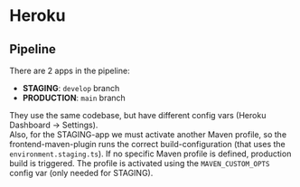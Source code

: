 # Heroku
## Pipeline
There are 2 apps in the pipeline:

* **STAGING**: `develop` branch
* **PRODUCTION**: `main` branch

They use the same codebase, but have different config vars (Heroku Dashboard -> Settings).  
Also, for the STAGING-app we must activate another Maven profile, so the frontend-maven-plugin runs the correct build-configuration (that uses
the `environment.staging.ts`). If no specific Maven profile is defined, production build is triggered. The profile is activated using the `MAVEN_CUSTOM_OPTS`
config var (only needed for STAGING).


